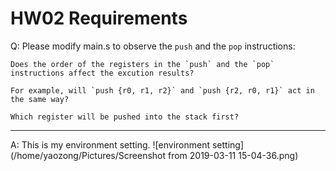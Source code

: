 
# HW02 Requirements

Q: Please modify main.s to observe the `push` and the `pop` instructions:  

	Does the order of the registers in the `push` and the `pop` instructions affect the excution results?  

	For example, will `push {r0, r1, r2}` and `push {r2, r0, r1}` act in the same way?  

	Which register will be pushed into the stack first?

--------------------

A: This is my environment setting.
![environment setting](/home/yaozong/Pictures/Screenshot from 2019-03-11 15-04-36.png)
